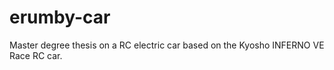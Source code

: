 # erumby-car
 Master degree thesis on a RC electric car based on the Kyosho INFERNO VE Race RC car.

